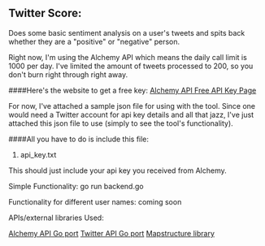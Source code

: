 Twitter Score:
-------------

Does some basic sentiment analysis on a user's tweets and spits back whether they are a "positive" or "negative" person. 

Right now, I'm using the Alchemy API which means the daily call limit is 1000 per day. I've limited the amount of tweets processed to 200, so you don't burn right through right away. 

####Here's the website to get a free key:
[Alchemy API Free API Key Page](http://www.alchemyapi.com/api/register.html)

For now, I've attached a sample json file for using with the tool. Since one would need a Twitter account for api key details and all that jazz, I've just attached this json file to use (simply to see the tool's functionality). 



####All you have to do is include this file:
1. api_key.txt

This should just include your api key you received from Alchemy. 


Simple Functionality:
go run backend.go

Functionality for different user names:
coming soon

APIs/external libraries Used:

[Alchemy API Go port](https://github.com/lineback/alchemyapi_go)
[Twitter API Go port](https://github.com/kurrik/twittergo)
[Mapstructure library](https://github.com/mitchellh/mapstructure)
